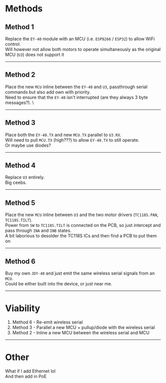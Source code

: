 # Methods

## Method 1

Replace the `EY-40` module with an MCU (i.e. `ESP8266` / `ESP32`) to allow WiFi control.  
Will however not allow both motors to operate simultaneously as the original MCU (`U3`)  does not support it

---

## Method 2

Place the new `MCU` inline between the `EY-40` and `U3`, passthrough serial commands but also add own with priority.  
Need to ensure that the `EY-40` isn't interrupted (are they always 3 byte messages?).  \

---

## Method 3

Place both the `EY-40.TX` and new `MCU.TX` parallel to `U3.RX`.  
Will need to pull `MCU.TX` (high???) to allow `EY-40.TX` to still operate.  
Or maybe use diodes?

---

## Method 4

Replace `U3` entirely.  
Big ceebs.

---

## Method 5

Place the new `MCU` inline between `U3` and the two motor drivers (`TC118S.PAN`, `TC118S.TILT`).  
Power from `SW` to `TC118S.TILT` is connected on the PCB, so just intercept and pass through `INA` and `INB` states.  
A bit laborious to desolder the TC118S ICs and then find a PCB to put them on

---

## Method 6

Buy my own `JDY-40` and just emit the same wireless serial signals from an `MCU`.  
Could be either built into the device, or just near me.

-----------------------------

# Viability

1. Method 6 - Re-emit wireless serial  
2. Method 3 - Parallel a new MCU + pullup/diode with the wireless serial
3. Method 2 - Inline a new MCU between the wireless serial and MCU

---

# Other

What if I add Ethernet lol  
And then add in PoE